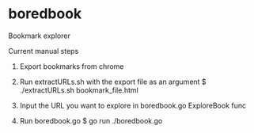# boredbook
Bookmark explorer

Current manual steps

1. Export bookmarks from chrome
2. Run extractURLs.sh with the export file as an argument
  $ ./extractURLs.sh bookmark_file.html

3. Input the URL you want to explore in boredbook.go ExploreBook func
4. Run boredbook.go
  $ go run ./boredbook.go
